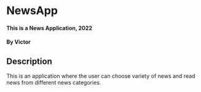 # NewsApp
#### This is a News Application, 2022
#### By **Victor**
## Description
This is an application where the user can choose variety of news and read news from different news categories.